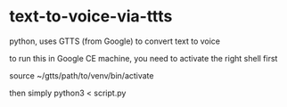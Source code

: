 # text-to-voice-via-ttts
python, uses GTTS (from Google) to convert text to voice

to run this in Google CE machine, you need to activate the right shell first

source ~/gtts/path/to/venv/bin/activate

then simply 
python3 < script.py